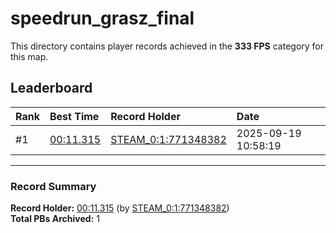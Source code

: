 # speedrun_grasz_final

This directory contains player records achieved in the **333 FPS** category for this map.

## Leaderboard

| Rank | Best Time | Record Holder | Date                |
| :--- | :-------- | :------------ | :------------------ |
| #1   | [00:11.315](./00011315_STEAM_0_1_771348382_20250919-105819.zip) | [STEAM_0:1:771348382](https://speedrun16.com/profile/STEAM_0:1:771348382)   | 2025-09-19 10:58:19 |

---

### Record Summary
**Record Holder:** [00:11.315](./00011315_STEAM_0_1_771348382_20250919-105819.zip) (by [STEAM_0:1:771348382](https://speedrun16.com/profile/STEAM_0:1:771348382))  
**Total PBs Archived:** 1